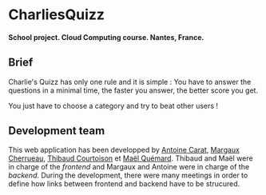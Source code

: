 # CharliesQuizz
#### School project. Cloud Computing course. Nantes, France.

## Brief

Charlie's Quizz has only one rule and it is simple : You have to answer the questions in a minimal time, the faster you answer, the better score you get.

You just have to choose a category and try to beat other users !

## Development team

This web application has been developped by [Antoine Carat](https://github.com/cara-puce), [Margaux Cherrueau](https://github.com/MgxCherrueau), [Thibaud Courtoison](https://github.com/ErrOrnAmE) et [Maël Quémard](https://github.com/MaelQuemard).
Thibaud and Maël were in charge of the *frontend* and Margaux and Antoine were in charge of the *backend*.
During the development, there were many meetings in order to define how links between frontend and backend have to be strucured.


